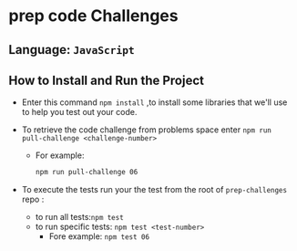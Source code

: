 # prep code Challenges

## Language: `JavaScript`

## How to Install and Run the Project

- Enter this command `npm install` ,to install some libraries that we'll use to help you test out your code.
- To retrieve the code challenge from problems space enter `npm run pull-challenge <challenge-number>`

  - For example:

    ```bash
    npm run pull-challenge 06
    ```

- To execute the tests run your the test from the root of `prep-challenges` repo :

  - to run all tests:`npm test`
  - to run specific tests: `npm test <test-number>`
    - Fore example: `npm test 06`
